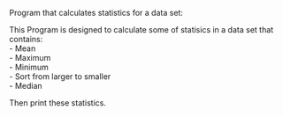 Program that calculates statistics for a data set:

This Program is designed to calculate some of statisics in a data set that contains:\
      - Mean\
      - Maximum\
      - Minimum\
      - Sort from larger to smaller\
      - Median

Then print these statistics.
